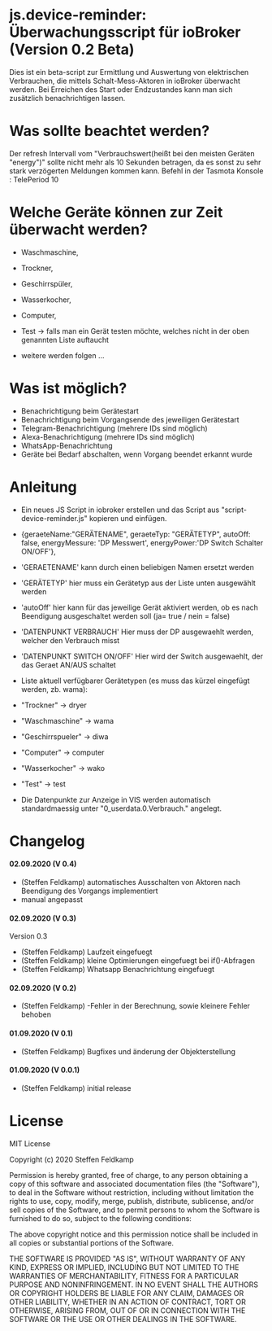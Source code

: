 # js.device-reminder: Überwachungsscript für ioBroker (Version 0.2 Beta)
Dies ist ein beta-script zur Ermittlung und Auswertung von elektrischen Verbrauchen, die mittels Schalt-Mess-Aktoren in ioBroker überwacht werden. Bei Erreichen des Start oder Endzustandes kann man sich zusätzlich benachrichtigen lassen.

# Was sollte beachtet werden?
Der refresh Intervall vom "Verbrauchswert(heißt bei den meisten Geräten "energy")" sollte nicht mehr als 10 Sekunden betragen, da es sonst zu sehr stark verzögerten Meldungen kommen kann.
Befehl in der Tasmota Konsole : TelePeriod 10

# Welche Geräte können zur Zeit überwacht werden?
- Waschmaschine,
- Trockner,
- Geschirrspüler,
- Wasserkocher,
- Computer,
- Test -> falls man ein Gerät testen möchte, welches nicht in der oben genannten Liste auftaucht

- weitere werden folgen ...

# Was ist möglich?
- Benachrichtigung beim Gerätestart
- Benachrichtigung beim Vorgangsende des jeweiligen Gerätestart
- Telegram-Benachrichtigung (mehrere IDs sind möglich)
- Alexa-Benachrichtigung (mehrere IDs sind möglich)
- WhatsApp-Benachrichtung
- Geräte bei Bedarf abschalten, wenn Vorgang beendet erkannt wurde

# Anleitung
- Ein neues JS Script in iobroker erstellen und das Script aus "script-device-reminder.js" kopieren und einfügen.

- {geraeteName:"GERÄTENAME", geraeteTyp: "GERÄTETYP", autoOff: false, energyMessure: 'DP Messwert', energyPower:'DP Switch Schalter ON/OFF'},

- 'GERAETENAME' kann durch einen beliebigen Namen ersetzt werden
- 'GERÄTETYP' hier muss ein Gerätetyp aus der Liste unten ausgewählt werden
- 'autoOff' hier kann für das jeweilige Gerät aktiviert werden, ob es nach Beendigung ausgeschaltet werden soll (ja= true / nein = false)
- 'DATENPUNKT VERBRAUCH' Hier muss der DP ausgewaehlt werden, welcher den Verbrauch misst
- 'DATENPUNKT SWITCH ON/OFF' Hier wird der Switch ausgewaehlt, der das Geraet AN/AUS schaltet

- Liste aktuell verfügbarer Gerätetypen (es muss das kürzel eingefügt werden, zb. wama):
- "Trockner" -> dryer
- "Waschmaschine" -> wama
- "Geschirrspueler" -> diwa
- "Computer" -> computer
- "Wasserkocher" -> wako
- "Test" -> test

- Die Datenpunkte zur Anzeige in VIS werden automatisch standardmaessig unter "0_userdata.0.Verbrauch." angelegt.

# Changelog
#### 02.09.2020 (V 0.4)
- (Steffen Feldkamp) automatisches Ausschalten von Aktoren nach Beendigung des Vorgangs implementiert
- manual angepasst

#### 02.09.2020 (V 0.3)
Version 0.3
- (Steffen Feldkamp) Laufzeit eingefuegt
- (Steffen Feldkamp) kleine Optimierungen eingefuegt bei if()-Abfragen
- (Steffen Feldkamp) Whatsapp Benachrichtung eingefuegt

#### 02.09.2020 (V 0.2)
- (Steffen Feldkamp) -Fehler in der Berechnung, sowie kleinere Fehler behoben

#### 01.09.2020 (V 0.1)
- (Steffen Feldkamp) Bugfixes und änderung der Objekterstellung

#### 01.09.2020 (V 0.0.1)
- (Steffen Feldkamp) initial release

# License
MIT License

Copyright (c) 2020 Steffen Feldkamp

Permission is hereby granted, free of charge, to any person obtaining a copy of this software and associated documentation files (the "Software"), to deal in the Software without restriction, including without limitation the rights to use, copy, modify, merge, publish, distribute, sublicense, and/or sell copies of the Software, and to permit persons to whom the Software is furnished to do so, subject to the following conditions:

The above copyright notice and this permission notice shall be included in all copies or substantial portions of the Software.

THE SOFTWARE IS PROVIDED "AS IS", WITHOUT WARRANTY OF ANY KIND, EXPRESS OR IMPLIED, INCLUDING BUT NOT LIMITED TO THE WARRANTIES OF MERCHANTABILITY, FITNESS FOR A PARTICULAR PURPOSE AND NONINFRINGEMENT. IN NO EVENT SHALL THE AUTHORS OR COPYRIGHT HOLDERS BE LIABLE FOR ANY CLAIM, DAMAGES OR OTHER LIABILITY, WHETHER IN AN ACTION OF CONTRACT, TORT OR OTHERWISE, ARISING FROM, OUT OF OR IN CONNECTION WITH THE SOFTWARE OR THE USE OR OTHER DEALINGS IN THE SOFTWARE.
